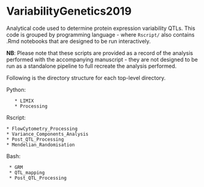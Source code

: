 # VariabilityGenetics2019
Analytical code used to determine protein expression variability QTLs. This code is grouped by programming language - where `Rscript/` also contains .Rmd notebooks that are 
designed to be run interactively.

__NB__: Please note that these scripts are provided as a record of the analysis performed with the accompanying manuscript - they are not designed to be run as a standalone 
pipeline to full recreate the analysis performed.

Following is the directory structure for each top-level directory.

Python:

       * LIMIX
       * Processing

Rscript:

	* FlowCytometry_Processing
	* Variance_Components_Analysis
	* Post_QTL_Processing
	* Mendelian_Randomisation

Bash:

     * GRM
     * QTL_mapping
     * Post_QTL_Processing